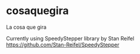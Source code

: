 # cosaquegira
La cosa que gira

Currently using SpeedyStepper library by Stan Reifel
https://github.com/Stan-Reifel/SpeedyStepper
